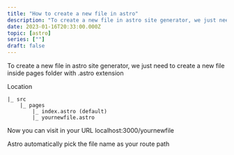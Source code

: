 ```yaml
---
title: "How to create a new file in astro"
description: "To create a new file in astro site generator, we just need to create a new file inside pages folder with .astro extension"
date: 2023-01-16T20:33:00.000Z
topic: [astro]
series: [""]
draft: false
---
```

To create a new file in astro site generator, we just need to create a new file inside pages folder with .astro extension

Location
```
|_ src
    |_ pages
        |_ index.astro (default)
        |_ yournewfile.astro
```

Now you can visit in your URL
localhost:3000/yournewfile

Astro automatically pick the file name as your route path
